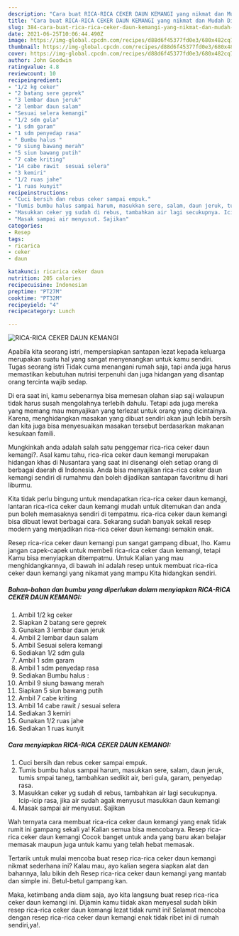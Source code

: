 ```yaml
---
description: "Cara buat RICA-RICA CEKER DAUN KEMANGI yang nikmat dan Mudah Dibuat"
title: "Cara buat RICA-RICA CEKER DAUN KEMANGI yang nikmat dan Mudah Dibuat"
slug: 384-cara-buat-rica-rica-ceker-daun-kemangi-yang-nikmat-dan-mudah-dibuat
date: 2021-06-25T10:06:44.490Z
image: https://img-global.cpcdn.com/recipes/d88d6f45377fd0e3/680x482cq70/rica-rica-ceker-daun-kemangi-foto-resep-utama.jpg
thumbnail: https://img-global.cpcdn.com/recipes/d88d6f45377fd0e3/680x482cq70/rica-rica-ceker-daun-kemangi-foto-resep-utama.jpg
cover: https://img-global.cpcdn.com/recipes/d88d6f45377fd0e3/680x482cq70/rica-rica-ceker-daun-kemangi-foto-resep-utama.jpg
author: John Goodwin
ratingvalue: 4.8
reviewcount: 10
recipeingredient:
- "1/2 kg ceker"
- "2 batang sere geprek"
- "3 lembar daun jeruk"
- "2 lembar daun salam"
- "Sesuai selera kemangi"
- "1/2 sdm gula"
- "1 sdm garam"
- "1 sdm penyedap rasa"
- " Bumbu halus "
- "9 siung bawang merah"
- "5 siun bawang putih"
- "7 cabe kriting"
- "14 cabe rawit  sesuai selera"
- "3 kemiri"
- "1/2 ruas jahe"
- "1 ruas kunyit"
recipeinstructions:
- "Cuci bersih dan rebus ceker sampai empuk."
- "Tumis bumbu halus sampai harum, masukkan sere, salam, daun jeruk, tumis smpai taneg, tambahkan sedikit air, beri gula, garam, penyedap rasa."
- "Masukkan ceker yg sudah di rebus, tambahkan air lagi secukupnya. Icip-icip rasa, jika air sudah agak menyusut masukkan daun kemangi"
- "Masak sampai air menyusut. Sajikan"
categories:
- Resep
tags:
- ricarica
- ceker
- daun

katakunci: ricarica ceker daun 
nutrition: 205 calories
recipecuisine: Indonesian
preptime: "PT27M"
cooktime: "PT32M"
recipeyield: "4"
recipecategory: Lunch

---
```



![RICA-RICA CEKER DAUN KEMANGI](https://img-global.cpcdn.com/recipes/d88d6f45377fd0e3/680x482cq70/rica-rica-ceker-daun-kemangi-foto-resep-utama.jpg)

Apabila kita seorang istri, mempersiapkan santapan lezat kepada keluarga merupakan suatu hal yang sangat menyenangkan untuk kamu sendiri. Tugas seorang istri Tidak cuma menangani rumah saja, tapi anda juga harus memastikan kebutuhan nutrisi terpenuhi dan juga hidangan yang disantap orang tercinta wajib sedap.

Di era  saat ini, kamu sebenarnya bisa memesan olahan siap saji walaupun tidak harus susah mengolahnya terlebih dahulu. Tetapi ada juga mereka yang memang mau menyajikan yang terlezat untuk orang yang dicintainya. Karena, menghidangkan masakan yang dibuat sendiri akan jauh lebih bersih dan kita juga bisa menyesuaikan masakan tersebut berdasarkan makanan kesukaan famili. 



Mungkinkah anda adalah salah satu penggemar rica-rica ceker daun kemangi?. Asal kamu tahu, rica-rica ceker daun kemangi merupakan hidangan khas di Nusantara yang saat ini disenangi oleh setiap orang di berbagai daerah di Indonesia. Anda bisa menyajikan rica-rica ceker daun kemangi sendiri di rumahmu dan boleh dijadikan santapan favoritmu di hari liburmu.

Kita tidak perlu bingung untuk mendapatkan rica-rica ceker daun kemangi, lantaran rica-rica ceker daun kemangi mudah untuk ditemukan dan anda pun boleh memasaknya sendiri di tempatmu. rica-rica ceker daun kemangi bisa dibuat lewat berbagai cara. Sekarang sudah banyak sekali resep modern yang menjadikan rica-rica ceker daun kemangi semakin enak.

Resep rica-rica ceker daun kemangi pun sangat gampang dibuat, lho. Kamu jangan capek-capek untuk membeli rica-rica ceker daun kemangi, tetapi Kamu bisa menyiapkan ditempatmu. Untuk Kalian yang mau menghidangkannya, di bawah ini adalah resep untuk membuat rica-rica ceker daun kemangi yang nikamat yang mampu Kita hidangkan sendiri.

<!--inarticleads1-->

##### Bahan-bahan dan bumbu yang diperlukan dalam menyiapkan RICA-RICA CEKER DAUN KEMANGI:

1. Ambil 1/2 kg ceker
1. Siapkan 2 batang sere geprek
1. Gunakan 3 lembar daun jeruk
1. Ambil 2 lembar daun salam
1. Ambil Sesuai selera kemangi
1. Sediakan 1/2 sdm gula
1. Ambil 1 sdm garam
1. Ambil 1 sdm penyedap rasa
1. Sediakan  Bumbu halus :
1. Ambil 9 siung bawang merah
1. Siapkan 5 siun bawang putih
1. Ambil 7 cabe kriting
1. Ambil 14 cabe rawit / sesuai selera
1. Sediakan 3 kemiri
1. Gunakan 1/2 ruas jahe
1. Sediakan 1 ruas kunyit




<!--inarticleads2-->

##### Cara menyiapkan RICA-RICA CEKER DAUN KEMANGI:

1. Cuci bersih dan rebus ceker sampai empuk.
1. Tumis bumbu halus sampai harum, masukkan sere, salam, daun jeruk, tumis smpai taneg, tambahkan sedikit air, beri gula, garam, penyedap rasa.
1. Masukkan ceker yg sudah di rebus, tambahkan air lagi secukupnya. Icip-icip rasa, jika air sudah agak menyusut masukkan daun kemangi
1. Masak sampai air menyusut. Sajikan




Wah ternyata cara membuat rica-rica ceker daun kemangi yang enak tidak rumit ini gampang sekali ya! Kalian semua bisa mencobanya. Resep rica-rica ceker daun kemangi Cocok banget untuk anda yang baru akan belajar memasak maupun juga untuk kamu yang telah hebat memasak.

Tertarik untuk mulai mencoba buat resep rica-rica ceker daun kemangi nikmat sederhana ini? Kalau mau, ayo kalian segera siapkan alat dan bahannya, lalu bikin deh Resep rica-rica ceker daun kemangi yang mantab dan simple ini. Betul-betul gampang kan. 

Maka, ketimbang anda diam saja, ayo kita langsung buat resep rica-rica ceker daun kemangi ini. Dijamin kamu tiidak akan menyesal sudah bikin resep rica-rica ceker daun kemangi lezat tidak rumit ini! Selamat mencoba dengan resep rica-rica ceker daun kemangi enak tidak ribet ini di rumah sendiri,ya!.

